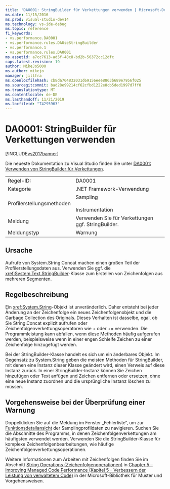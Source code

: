 ```yaml
---
title: 'DA0001: StringBuilder für Verkettungen verwenden | Microsoft-Dokumentation'
ms.date: 11/15/2016
ms.prod: visual-studio-dev14
ms.technology: vs-ide-debug
ms.topic: reference
f1_keywords:
- vs.performance.DA0001
- vs.performance.rules.DAUseStringBuilder
- vs.performance.1
- vs.performance.rules.DA0001
ms.assetid: a7cc7613-ad5f-48c8-bd2b-56372cc12dfc
caps.latest.revision: 19
author: MikeJo5000
ms.author: mikejo
manager: jillfra
ms.openlocfilehash: cb8da704832031d69156eee8863b689e7956f025
ms.sourcegitcommit: bad28e99214cf62cfbd1222e8cb5ded1997d7ff0
ms.translationtype: MT
ms.contentlocale: de-DE
ms.lasthandoff: 11/21/2019
ms.locfileid: "74295963"
---
```

# <a name="da0001-use-stringbuilder-for-concatenations"></a>DA0001: StringBuilder für Verkettungen verwenden
[!INCLUDE[vs2017banner](../includes/vs2017banner.md)]

Die neueste Dokumentation zu Visual Studio finden Sie unter [DA0001: Verwenden von StringBuilder für Verkettungen](https://docs.microsoft.com/visualstudio/profiling/da0001-use-stringbuilder-for-concatenations).  
  
|||  
|-|-|  
|Regel-ID:|DA0001|  
|Kategorie|.NET Framework-Verwendung|  
|Profilerstellungsmethoden|Sampling<br /><br /> Instrumentation|  
|Meldung|Verwenden Sie für Verkettungen ggf. StringBuilder.|  
|Meldungstyp|Warnung|  
  
## <a name="cause"></a>Ursache  
 Aufrufe von System.String.Concat machen einen großen Teil der Profilerstellungsdaten aus. Verwenden Sie ggf. die <xref:System.Text.StringBuilder>-Klasse zum Erstellen von Zeichenfolgen aus mehreren Segmenten.  
  
## <a name="rule-description"></a>Regelbeschreibung  
 Ein <xref:System.String>-Objekt ist unveränderlich. Daher entsteht bei jeder Änderung an der Zeichenfolge ein neues Zeichenfolgenobjekt und die Garbage Collection des Originals. Dieses Verhalten ist dasselbe, egal, ob Sie String.Concat explizit aufrufen oder Zeichenfolgenverkettungsoperatoren wie + oder += verwenden. Die Programmleistung kann abfallen, wenn diese Methoden häufig aufgerufen werden, beispielsweise wenn in einer engen Schleife Zeichen zu einer Zeichenfolge hinzugefügt werden.  
  
 Bei der StringBuilder-Klasse handelt es sich um ein änderbares Objekt. Im Gegensatz zu System.String geben die meisten Methoden für StringBuilder, mit denen eine Instanz dieser Klasse geändert wird, einen Verweis auf diese Instanz zurück. In einer StringBuilder-Instanz können Sie Zeichen hinzufügen oder Text anfügen und Zeichen entfernen oder ersetzen, ohne eine neue Instanz zuordnen und die ursprüngliche Instanz löschen zu müssen.  
  
## <a name="how-to-investigate-a-warning"></a>Vorgehensweise bei der Überprüfung einer Warnung  
 Doppelklicken Sie auf die Meldung im Fenster „Fehlerliste“, um zur [Funktionsdetailansicht](../profiling/function-details-view.md) der Samplingprofildaten zu navigieren. Suchen Sie die Abschnitte des Programms, in denen Zeichenfolgenverkettungen am häufigsten verwendet werden. Verwenden Sie die StringBuilder-Klasse für komplexe Zeichenfolgenbearbeitungen, wie häufige Zeichenfolgenverkettungsoperationen.  
  
 Weitere Informationen zum Arbeiten mit Zeichenfolgen finden Sie im Abschnitt [String Operations (Zeichenfolgenoperationen)](https://go.microsoft.com/fwlink/?LinkId=177816) in [Chapter 5 – Improving Managed Code Performance (Kapitel 5 – Verbessern der Leistung von verwaltetem Code)](https://go.microsoft.com/fwlink/?LinkId=177817) in der Microsoft-Bibliothek für Muster und Vorgehensweisen.
